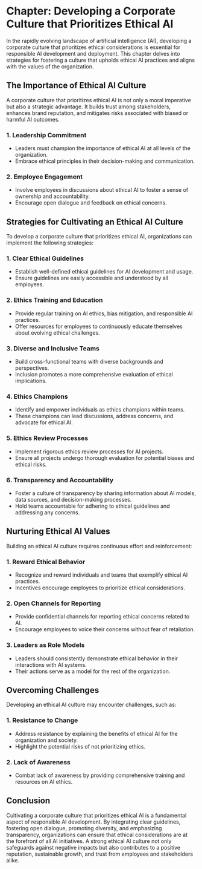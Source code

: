 Chapter: Developing a Corporate Culture that Prioritizes Ethical AI
===================================================================

In the rapidly evolving landscape of artificial intelligence (AI), developing a corporate culture that prioritizes ethical considerations is essential for responsible AI development and deployment. This chapter delves into strategies for fostering a culture that upholds ethical AI practices and aligns with the values of the organization.

The Importance of Ethical AI Culture
------------------------------------

A corporate culture that prioritizes ethical AI is not only a moral imperative but also a strategic advantage. It builds trust among stakeholders, enhances brand reputation, and mitigates risks associated with biased or harmful AI outcomes.

### 1. **Leadership Commitment**

* Leaders must champion the importance of ethical AI at all levels of the organization.
* Embrace ethical principles in their decision-making and communication.

### 2. **Employee Engagement**

* Involve employees in discussions about ethical AI to foster a sense of ownership and accountability.
* Encourage open dialogue and feedback on ethical concerns.

Strategies for Cultivating an Ethical AI Culture
------------------------------------------------

To develop a corporate culture that prioritizes ethical AI, organizations can implement the following strategies:

### 1. **Clear Ethical Guidelines**

* Establish well-defined ethical guidelines for AI development and usage.
* Ensure guidelines are easily accessible and understood by all employees.

### 2. **Ethics Training and Education**

* Provide regular training on AI ethics, bias mitigation, and responsible AI practices.
* Offer resources for employees to continuously educate themselves about evolving ethical challenges.

### 3. **Diverse and Inclusive Teams**

* Build cross-functional teams with diverse backgrounds and perspectives.
* Inclusion promotes a more comprehensive evaluation of ethical implications.

### 4. **Ethics Champions**

* Identify and empower individuals as ethics champions within teams.
* These champions can lead discussions, address concerns, and advocate for ethical AI.

### 5. **Ethics Review Processes**

* Implement rigorous ethics review processes for AI projects.
* Ensure all projects undergo thorough evaluation for potential biases and ethical risks.

### 6. **Transparency and Accountability**

* Foster a culture of transparency by sharing information about AI models, data sources, and decision-making processes.
* Hold teams accountable for adhering to ethical guidelines and addressing any concerns.

Nurturing Ethical AI Values
---------------------------

Building an ethical AI culture requires continuous effort and reinforcement:

### 1. **Reward Ethical Behavior**

* Recognize and reward individuals and teams that exemplify ethical AI practices.
* Incentives encourage employees to prioritize ethical considerations.

### 2. **Open Channels for Reporting**

* Provide confidential channels for reporting ethical concerns related to AI.
* Encourage employees to voice their concerns without fear of retaliation.

### 3. **Leaders as Role Models**

* Leaders should consistently demonstrate ethical behavior in their interactions with AI systems.
* Their actions serve as a model for the rest of the organization.

Overcoming Challenges
---------------------

Developing an ethical AI culture may encounter challenges, such as:

### 1. **Resistance to Change**

* Address resistance by explaining the benefits of ethical AI for the organization and society.
* Highlight the potential risks of not prioritizing ethics.

### 2. **Lack of Awareness**

* Combat lack of awareness by providing comprehensive training and resources on AI ethics.

Conclusion
----------

Cultivating a corporate culture that prioritizes ethical AI is a fundamental aspect of responsible AI development. By integrating clear guidelines, fostering open dialogue, promoting diversity, and emphasizing transparency, organizations can ensure that ethical considerations are at the forefront of all AI initiatives. A strong ethical AI culture not only safeguards against negative impacts but also contributes to a positive reputation, sustainable growth, and trust from employees and stakeholders alike.
